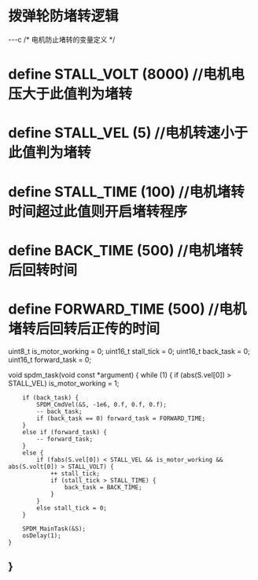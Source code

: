 # 拨弹轮防堵转逻辑

---c
/* 电机防止堵转的变量定义 */
# define STALL_VOLT             (8000) //电机电压大于此值判为堵转
# define STALL_VEL              (5) //电机转速小于此值判为堵转
# define STALL_TIME             (100) //电机堵转时间超过此值则开启堵转程序
# define BACK_TIME              (500) //电机堵转后回转时间
# define FORWARD_TIME           (500) //电机堵转后回转后正传的时间

uint8_t is_motor_working = 0;
uint16_t stall_tick = 0;
uint16_t back_task = 0;
uint16_t forward_task = 0;

void spdm_task(void const *argument) {
	while (1) {
		if (abs(S.vel[0]) > STALL_VEL)
			is_motor_working = 1;

		if (back_task) {
			SPDM_CmdVel(&S, -1e6, 0.f, 0.f, 0.f);
			-- back_task;
			if (back_task == 0) forward_task = FORWARD_TIME;
		}
		else if (forward_task) {
			-- forward_task;
		}
		else {
			if (fabs(S.vel[0]) < STALL_VEL && is_motor_working && abs(S.volt[0]) > STALL_VOLT) {
				++ stall_tick;
				if (stall_tick > STALL_TIME) {
					back_task = BACK_TIME;
				}
			}
			else stall_tick = 0;
		}

		SPDM_MainTask(&S);
		osDelay(1);
	}
}
---